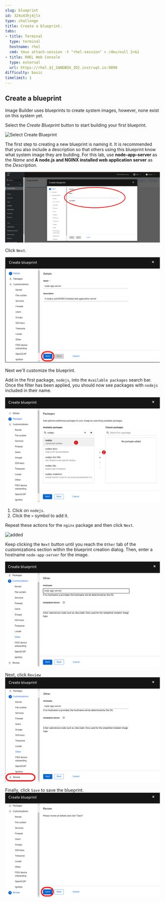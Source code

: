 ```yaml
---
slug: blueprint
id: 324u43hj4jlx
type: challenge
title: Create a blueprint.
tabs:
- title: Terminal
  type: terminal
  hostname: rhel
  cmd: tmux attach-session -t "rhel-session" > /dev/null 2>&1
- title: RHEL Web Console
  type: external
  url: https://rhel.${_SANDBOX_ID}.instruqt.io:9090
difficulty: basic
timelimit: 1
---
```

## Create a blueprint

Image Builder uses blueprints to create system images, however, none exist on this system  yet.

Select the *Create Blueprint* button to start building your first blueprint.

![Select Create Blueprint](../assets/Create-Blueprint.png)

The first step to creating a new blueprint is naming it.  It is recommended that you also include a description so that others using this blueprint know what system image they are building.  For this lab, use __node-app-server__ as the *Name* and __A node.js and NGINX installed web application server__ as the *Description*.

![Name Your Blueprint](../assets/Create-blueprint-dialog.png)

Click `Next`.

![blueprint](../assets/blueprint-next-button.png)

Next we'll customize the blueprint.

Add in the first package, `nodejs`, into the `Available packages` search bar. Once the filter has been applied, you should now see packages with `nodejs` included in their name.

![add nodejs](../assets/nodejs-select.png)

1) Click on `nodejs`.
2) Click the `>` symbol to add it.

Repeat these actions for the `nginx` package and then click `Next`.

![added](../assets/packages-added.png)

Keep clicking the `Next` button until you reach the `Other` tab of the customizations section within the blueprint creation dialog. Then, enter a hostname `node-app-server` for the image.

![](../assets/node-app-server-hostname.png)

Next, click `Review`
![](../assets/review-tab-button.png)

Finally, click `Save` to save the blueprint.
![](../assets/blueprint-save.png)